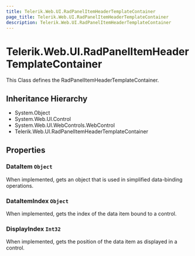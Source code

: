 ```yaml
---
title: Telerik.Web.UI.RadPanelItemHeaderTemplateContainer
page_title: Telerik.Web.UI.RadPanelItemHeaderTemplateContainer
description: Telerik.Web.UI.RadPanelItemHeaderTemplateContainer
---
```


# Telerik.Web.UI.RadPanelItemHeaderTemplateContainer

This Class defines the RadPanelItemHeaderTemplateContainer.

## Inheritance Hierarchy

* System.Object
* System.Web.UI.Control
* System.Web.UI.WebControls.WebControl
* Telerik.Web.UI.RadPanelItemHeaderTemplateContainer

## Properties

###  DataItem `Object`

When implemented, gets an object that is used in simplified data-binding
            operations.

###  DataItemIndex `Object`

When implemented, gets the index of the data item bound to a control.

###  DisplayIndex `Int32`

When implemented, gets the position of the data item as displayed in
            a control.

